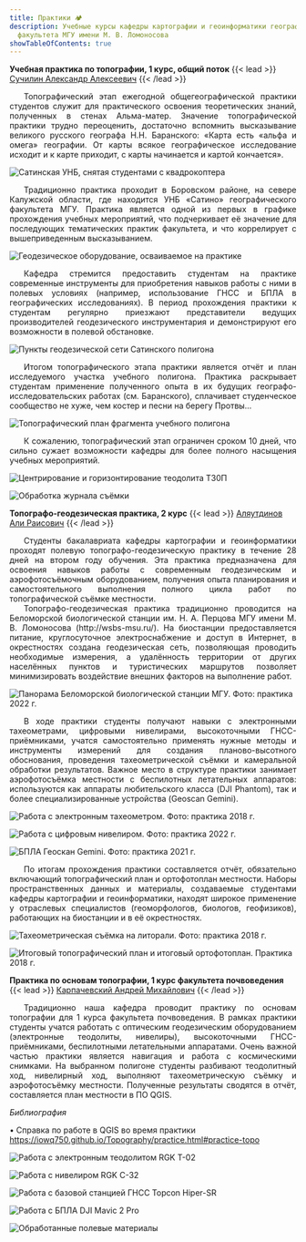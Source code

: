 ```yaml
---
title: Практики 🏕️
description: Учебные курсы кафедры картографии и геоинформатики географического
  факультета МГУ имени М. В. Ломоносова
showTableOfContents: true
---
```

**Учебная практика по топографии, 1 курс, общий поток**
{{< lead >}} [Сучилин Александр Алексеевич](https://istina.msu.ru/profile/AAC/) {{< /lead >}}

<div style="text-align: justify; text-indent: 25px;">
Топографический этап ежегодной общегеографической практики студентов служит для практического освоения теоретических знаний, полученных в стенах Альма-матер. Значение топографической практики трудно переоценить, достаточно вспомнить высказывание великого русского географа  Н.Н. Баранского: «Карта есть «альфа и омега» географии. От карты всякое географическое исследование исходит и к карте приходит, с карты начинается и картой кончается».</div>

![Сатинская УНБ, снятая студентами с квадрокоптера](img/topopr1.jpg "Сатинская УНБ, снятая студентами с квадрокоптера")

<div style="text-align: justify; text-indent: 25px;">
Традиционно практика проходит в Боровском районе, на севере Калужской области, где находится УНБ «Сатино» географического факультета МГУ. Практика является одной из первых в графике прохождения учебных мероприятий, что подчеркивает её значение для последующих тематических практик факультета, и что коррелирует с вышеприведенным высказыванием.</div>

![Геодезическое оборудование, осваиваемое на практике](img/topopr2.jpg "Геодезическое оборудование, осваиваемое на практике")

<div style="text-align: justify; text-indent: 25px;">
Кафедра стремится предоставить студентам на практике современные инструменты для приобретения навыков работы с ними в полевых условиях (например, использование ГНСС и БПЛА в географических исследованиях). В период прохождения практики к студентам регулярно приезжают представители ведущих производителей геодезического инструментария и демонстрируют его возможности в полевой обстановке. </div>

![Пункты геодезической сети Сатинского полигона](img/topopr3.jpg "Пункты геодезической сети Сатинского полигона")

<div style="text-align: justify; text-indent: 25px;">
Итогом топографического этапа практики является отчёт и план исследуемого участка учебного полигона. Практика раскрывает студентам применение полученного опыта в их будущих географо-исследовательских работах (см. Баранского), сплачивает студенческое сообщество не хуже, чем костер и песни на берегу Протвы… </div>

![Топографический план фрагмента учебного полигона](img/u4vejtvzjeg.jpg "Топографический план фрагмента учебного полигона")

<div style="text-align: justify; text-indent: 25px;">
К сожалению, топографический этап ограничен сроком 10 дней, что сильно сужает возможности кафедры для более полного насыщения учебных мероприятий.</div>

![Центрирование и горизонтирование теодолита Т30П](img/topopr4.jpg "Центрирование и горизонтирование теодолита Т30П")

![Обработка журнала съёмки](img/topopr5.jpg "Обработка журнала съёмки")

**Топографо-геодезическая практика, 2 курс**
{{< lead >}} [Аляутдинов Али Раисович](https://istina.msu.ru/profile/Alyautdinov/) {{< /lead >}}

<div style="text-align: justify; text-indent: 25px;">
Студенты бакалавриата кафедры картографии и геоинформатики проходят полевую топографо-геодезическую практику в течение 28 дней на втором году обучения. Эта практика предназначена для освоения навыков работы с современным геодезическим и аэрофотосъёмочным оборудованием, получения опыта планирования и самостоятельного выполнения полного цикла работ по топографической съёмке местности. </div>
<div style="text-align: justify; text-indent: 25px;">
Топографо-геодезическая практика традиционно проводится на Беломорской биологической станции им. Н. А. Перцова МГУ имени М. В. Ломоносова (http://wsbs-msu.ru/). На биостанции предоставляется питание, круглосуточное электроснабжение и доступ в Интернет, в окрестностях создана геодезическая сеть, позволяющая проводить необходимые измерения, а удалённость территории от других населённых пунктов и туристических маршрутов позволяет минимизировать воздействие внешних факторов на выполнение работ.</div>

![Панорама Беломорской биологической станции МГУ. Фото: практика 2022 г.](img/topogeodezypr1.jpg "Панорама Беломорской биологической станции МГУ. Фото: практика 2022 г.")

<div style="text-align: justify; text-indent: 25px;">
В ходе практики студенты получают навыки с электронными тахеометрами, цифровыми нивелирами, высокоточными ГНСС-приёмниками, учатся самостоятельно применять нужные методы и инструменты измерений для создания планово-высотного обоснования, проведения тахеометрической съёмки и камеральной обработки результатов. Важное место в структуре практики занимает аэрофотосъёмка местности с беспилотных летательных аппаратов: используются как аппараты любительского класса (DJI Phantom), так и более специализированные устройства (Geoscan Gemini).</div>

![Работа с электронным тахеометром. Фото: практика 2018 г.](img/topogeodezypr2.jpg "Работа с электронным тахеометром. Фото: практика 2018 г.")

![Работа с цифровым нивелиром. Фото: практика 2022 г.](img/topogeodezypr3.jpg "Работа с цифровым нивелиром. Фото: практика 2022 г.")

![БПЛА Геоскан Gemini. Фото: практика 2021 г.](img/topogeodezypr4.jpg "БПЛА Геоскан Gemini. Фото: практика 2021 г.")

<div style="text-align: justify; text-indent: 25px;">
По итогам прохождения практики составляется отчёт, обязательно включающий топографический план и ортофотоплан местности. Наборы пространственных данных и материалы, создаваемые студентами кафедры картографии и геоинформатики, находят широкое применение у отраслевых специалистов (геоморфологов, биологов, геофизиков), работающих на биостанции и в её окрестностях.</div>

![Тахеометрическая съёмка на литорали. Фото: практика 2018 г.](img/topogeodezypr5.jpg "Тахеометрическая съёмка на литорали. Фото: практика 2018 г.")

![Итоговый топографический план и итоговый ортофотоплан. Практика 2018 г.](img/topogeodezypr6.jpg "Итоговый топографический план и итоговый ортофотоплан. Практика 2018 г.")

**Практика по основам топографии, 1 курс факультета почвоведения**
{{< lead >}} [Карпачевский Андрей Михайлович](https://istina.msu.ru/profile/IOWq750/) {{< /lead >}}

<div style="text-align: justify; text-indent: 25px;">
Традиционно наша кафедра проводит практику по основам топографии для 1 курса факультета почвоведения. В рамках практики студенты учатся работать с оптическим геодезическим оборудованием (электронные теодолиты, нивелиры), высокоточными ГНСС-приёмниками, беспилотными летательными аппаратами. Очень важной частью практики является навигация и работа с космическими снимками. На выбранном полигоне студенты разбивают теодолитный ход, нивелирный ход, выполняют тахеометрическую съёмку и аэрофотосъёмку местности. Полученные результаты сводятся в отчёт, составляется план местности в ПО QGIS. </div>

*Библиография*

•	Справка по работе в QGIS во время практики https://iowq750.github.io/Topography/practice.html#practice-topo

![Работа с электронным теодолитом RGK T-02](img/toposoilpr4.jpg "Работа с электронным теодолитом RGK T-02")

![Работа с нивелиром RGK C-32](img/toposoilpr3.jpg "Работа с нивелиром RGK C-32")

![Работа с базовой станцией ГНСС Topcon Hiper-SR](img/toposoilpr5.jpg "Работа с базовой станцией ГНСС Topcon Hiper-SR")

![Работа с БПЛА DJI Mavic 2 Pro](img/toposoilpr2.jpg "Работа с БПЛА DJI Mavic 2 Pro")

![Обработанные полевые материалы](img/toposoilpr1.jpg "Обработанные полевые материалы")